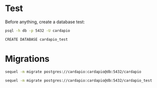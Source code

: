 # Test
Before anything, create a database test:

```bash
psql -h db -p 5432 -U cardapio
```

```bash
CREATE DATABASE cardapio_test
```

# Migrations

```bash
sequel -m migrate postgres://cardapio:cardapio@db:5432/cardapio
```

```bash
sequel -m migrate postgres://cardapio:cardapio@db:5432/cardapio_test
```